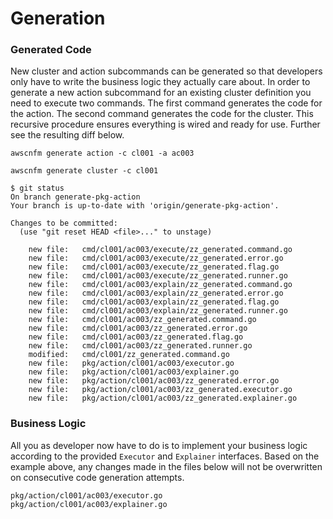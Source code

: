 # Generation



### Generated Code

New cluster and action subcommands can be generated so that developers only have
to write the business logic they actually care about. In order to generate a new
action subcommand for an existing cluster definition you need to execute two
commands. The first command generates the code for the action. The second
command generates the code for the cluster. This recursive procedure ensures
everything is wired and ready for use. Further see the resulting diff below.

```
awscnfm generate action -c cl001 -a ac003
```

```
awscnfm generate cluster -c cl001
```

```
$ git status
On branch generate-pkg-action
Your branch is up-to-date with 'origin/generate-pkg-action'.

Changes to be committed:
  (use "git reset HEAD <file>..." to unstage)

	new file:   cmd/cl001/ac003/execute/zz_generated.command.go
	new file:   cmd/cl001/ac003/execute/zz_generated.error.go
	new file:   cmd/cl001/ac003/execute/zz_generated.flag.go
	new file:   cmd/cl001/ac003/execute/zz_generated.runner.go
	new file:   cmd/cl001/ac003/explain/zz_generated.command.go
	new file:   cmd/cl001/ac003/explain/zz_generated.error.go
	new file:   cmd/cl001/ac003/explain/zz_generated.flag.go
	new file:   cmd/cl001/ac003/explain/zz_generated.runner.go
	new file:   cmd/cl001/ac003/zz_generated.command.go
	new file:   cmd/cl001/ac003/zz_generated.error.go
	new file:   cmd/cl001/ac003/zz_generated.flag.go
	new file:   cmd/cl001/ac003/zz_generated.runner.go
	modified:   cmd/cl001/zz_generated.command.go
	new file:   pkg/action/cl001/ac003/executor.go
	new file:   pkg/action/cl001/ac003/explainer.go
	new file:   pkg/action/cl001/ac003/zz_generated.error.go
	new file:   pkg/action/cl001/ac003/zz_generated.executor.go
	new file:   pkg/action/cl001/ac003/zz_generated.explainer.go

```



### Business Logic

All you as developer now have to do is to implement your business logic
according to the provided `Executor` and `Explainer` interfaces. Based on the
example above, any changes made in the files below will not be overwritten on
consecutive code generation attempts.

```
pkg/action/cl001/ac003/executor.go
pkg/action/cl001/ac003/explainer.go
```
